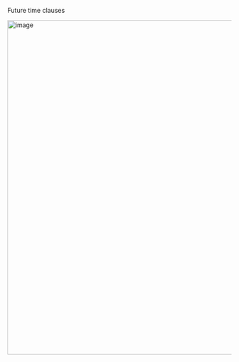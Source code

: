 Future time clauses

<img width="749" alt="image" src="https://github.com/user-attachments/assets/73b974f4-35c9-4f4b-b1e6-4448f0bfbc07" />
